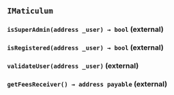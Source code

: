 ## `IMaticulum`






### `isSuperAdmin(address _user) → bool` (external)





### `isRegistered(address _user) → bool` (external)





### `validateUser(address _user)` (external)





### `getFeesReceiver() → address payable` (external)






